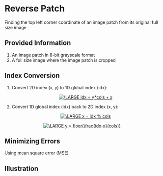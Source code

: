 # Reverse Patch
Finding the top left corner coordinate of an image patch from its original full size image

## Provided Information ##
1. An image patch in 8-bit grayscale format
2. A full size image where the image patch is cropped

## Index Conversion ##
1. Convert 2D index (x, y) to 1D global index (idx):
<br /><p align="center"><a href="https://www.codecogs.com/eqnedit.php?latex=\LARGE&space;idx&space;=&space;y*cols&space;&plus;&space;x" target="_blank"><img src="https://latex.codecogs.com/gif.latex?\LARGE&space;idx&space;=&space;y*cols&space;&plus;&space;x" title="\LARGE idx = y*cols + x" /></a></p>

2. Convert 1D global index (idx) back to 2D index (x, y):
<br /><p align="center"><a href="https://www.codecogs.com/eqnedit.php?latex=\LARGE&space;x&space;=&space;idx&space;%&space;cols" target="_blank"><img src="https://latex.codecogs.com/gif.latex?\LARGE&space;x&space;=&space;idx&space;%&space;cols" title="\LARGE x = idx % cols" /></a></p>
<p align="center"><a href="https://www.codecogs.com/eqnedit.php?latex=\LARGE&space;y&space;=&space;floor(\frac{idx-x}{cols})" target="_blank"><img src="https://latex.codecogs.com/gif.latex?\LARGE&space;y&space;=&space;floor(\frac{idx-x}{cols})" title="\LARGE y = floor(\frac{idx-x}{cols})" /></a></p>

## Minimizing Errors ## 
Using mean square error (MSE)

## Illustration ##

